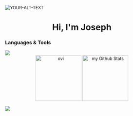 
<picture>
 <source media="(prefers-color-scheme: dark)" srcset="YOUR-DARKMODE-IMAGE">
 <source media="(prefers-color-scheme: light)" srcset="YOUR-LIGHTMODE-IMAGE">
 <img alt="YOUR-ALT-TEXT" src="YOUR-DEFAULT-IMAGE">
</picture>
<h1 align="center">Hi, I'm Joseph</h1>
<div>
		<h3 >Languages & Tools</h3>
		<img src="https://skillicons.dev/icons?i=c,py,bash,git,vscode">
</div>
<div align="center">
	<img height="150px" align="center" src="https://github-readme-stats.vercel.app/api/top-langs?username=josephcheel&show_icons=true&locale=en&layout=compact&theme=chartreuse-dark"     alt="ovi" />
	<img height="150px" align="center" src="https://github-readme-stats.vercel.app/api?username=josephcheel&include_all_commits=true&count_private=true&show_icons=true&line_height=20&title_color=2B5BBD&icon_color=1124BB&text_color=A1A1A1&bg_color=0,000000,130F40" alt="my Github Stats"/>
</div>
<br>
<img src="https://github-readme-stats.vercel.app/api/pin/?username=josephcheel&repo=42Cursus">
